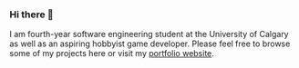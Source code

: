 ### Hi there 👋

I am  fourth-year software engineering student at the University of Calgary as well as an aspiring hobbyist game developer. Please feel free to browse some of my projects here or visit my [portfolio website](https://joshuaw13.github.io/Portfolio-Website/index.html).
